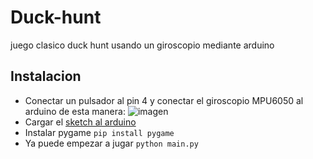 # Duck-hunt
juego clasico duck hunt usando un giroscopio mediante arduino

## Instalacion
- Conectar un pulsador al pin 4 y conectar el giroscopio MPU6050 al arduino de esta manera:
![imagen](https://github.com/JuanJoZP/duck-hunt/assets/63169687/306636bf-41b3-4bce-99c1-2d25f8f56f1b)
- Cargar el [sketch al arduino](https://github.com/JuanJoZP/duck-hunt/blob/main/sketch_nov16a.ino)
- Instalar pygame ```pip install pygame```
- Ya puede empezar a jugar ```python main.py```
